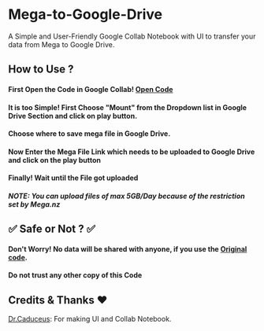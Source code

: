 # Mega-to-Google-Drive
A Simple and User-Friendly Google Collab Notebook with UI to transfer your data from Mega to Google Drive.

## How to Use ?
<h4> First Open the Code in Google Collab! <a href="https://colab.research.google.com/github/TheCaduceus/Mega-to-Google-Drive/blob/main/Mega_downloader.ipynb">Open Code</a> </h4>
<h4> It is too Simple! First Choose "Mount" from the Dropdown list in Google Drive Section and click on play button. </h4>
<h4> Choose where to save mega file in Google Drive. </h4>
<h4> Now Enter the Mega File Link which needs to be uploaded to Google Drive and click on the play button</h4>
<h4> Finally! Wait until the File got uploaded </h4>
<h5> <b><i>NOTE: You can upload files of max 5GB/Day because of the restriction set by Mega.nz</i></b></h5>
<h2>✅ Safe or Not ? ✅</h2>
<h4> Don't Worry! No data will be shared with anyone, if you use the <a href="https://github.com/TheCaduceus/Mega-to-Google-Drive">Original code</a>.</h4>
<h4> Do not trust any other copy of this Code</h4>
<h2>Credits & Thanks ❤️</h2>
<p><a href="https://github.com/TheCaduceus">Dr.Caduceus</a>: For making UI and Collab Notebook.</p>
